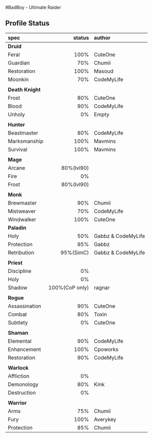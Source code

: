 #BadBoy - Ultimate Raider

## Profile Status

|spec |status|author|
|:----|------:|:-------|
|**Druid**|||
|Feral|100%|CuteOne|
|Guardian|70%|Chumii |
|Restoration|100%|Masoud |
|Moonkin|70%|CodeMyLife|
||||
| **Death Knight** |  |  |
|Frost|80%|CuteOne |
|Blood|90%|CodeMyLife |
|Unholy|0%|Empty|
||||
| **Hunter** |  |  |
|Beastmaster|80%|CodeMyLife |
|Marksmanship|100%|Mavmins |
|Survival|100%|Mavmins |
||||
| **Mage** |  |  |
|Arcane|80%(lvl90)| |
|Fire|0%| |
|Frost|80%(lvl90)| |
||||
| **Monk** |  |  |
|Brewmaster|90%|Chumii |
|Mistweaver|70%|CodeMyLife |
|Windwalker|100%|CuteOne |
| **Paladin**  |  |  |
|Holy|50%|Gabbz & CodeMyLife |
|Protection|95%|Gabbz |
|Retribution|95%(SimC)|Gabbz & CodeMyLife |
||||
| **Priest**  |  |  |
|Discipline|0%||
|Holy|0%||
|Shadow|100%(CoP only)|ragnar|
||||
| **Rogue**  |  |  |
|Assassination|90%|CuteOne |
|Combat|80%|Toxin |
|Subtlety|0%|CuteOne |
||||
| **Shaman** |  |  |
|Elemental|90%|CodeMyLife |
|Enhancement|100%|Cpoworks |
|Restoration|90%|CodeMyLife|
||||
| **Warlock**  |  |  |
|Affliction|0%||
|Demonology|80%|Kink |
|Destruction|0%||
||||
| **Warrior**  |  |  |
|Arms|75%|Chumii |
|Fury|100%|Averykey |
|Protection|85%|Chumii |


